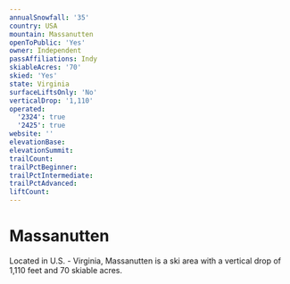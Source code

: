 ```yaml
---
annualSnowfall: '35'
country: USA
mountain: Massanutten
openToPublic: 'Yes'
owner: Independent
passAffiliations: Indy
skiableAcres: '70'
skied: 'Yes'
state: Virginia
surfaceLiftsOnly: 'No'
verticalDrop: '1,110'
operated:
  '2324': true
  '2425': true
website: ''
elevationBase:
elevationSummit:
trailCount:
trailPctBeginner:
trailPctIntermediate:
trailPctAdvanced:
liftCount:
---
```



# Massanutten

Located in U.S. - Virginia, Massanutten is a ski area with a vertical drop of 1,110 feet and 70 skiable acres.
